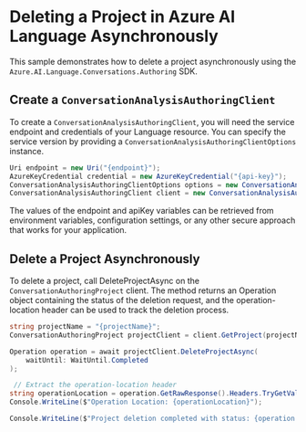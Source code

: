 # Deleting a Project in Azure AI Language Asynchronously

This sample demonstrates how to delete a project asynchronously using the `Azure.AI.Language.Conversations.Authoring` SDK.

## Create a `ConversationAnalysisAuthoringClient`

To create a `ConversationAnalysisAuthoringClient`, you will need the service endpoint and credentials of your Language resource. You can specify the service version by providing a `ConversationAnalysisAuthoringClientOptions` instance.

```C# Snippet:CreateAuthoringClientForSpecificApiVersion
Uri endpoint = new Uri("{endpoint}");
AzureKeyCredential credential = new AzureKeyCredential("{api-key}");
ConversationAnalysisAuthoringClientOptions options = new ConversationAnalysisAuthoringClientOptions(ConversationAnalysisAuthoringClientOptions.ServiceVersion.V2024_11_15_Preview);
ConversationAnalysisAuthoringClient client = new ConversationAnalysisAuthoringClient(endpoint, credential, options);
```

The values of the endpoint and apiKey variables can be retrieved from environment variables, configuration settings, or any other secure approach that works for your application.

## Delete a Project Asynchronously

To delete a project, call DeleteProjectAsync on the `ConversationAuthoringProject` client. The method returns an Operation object containing the status of the deletion request, and the operation-location header can be used to track the deletion process.

```C# Snippet:Sample5_ConversationsAuthoring_DeleteProjectAsync
string projectName = "{projectName}";
ConversationAuthoringProject projectClient = client.GetProject(projectName);

Operation operation = await projectClient.DeleteProjectAsync(
    waitUntil: WaitUntil.Completed
);

 // Extract the operation-location header
string operationLocation = operation.GetRawResponse().Headers.TryGetValue("operation-location", out string location) ? location : null;
Console.WriteLine($"Operation Location: {operationLocation}");

Console.WriteLine($"Project deletion completed with status: {operation.GetRawResponse().Status}");
```
